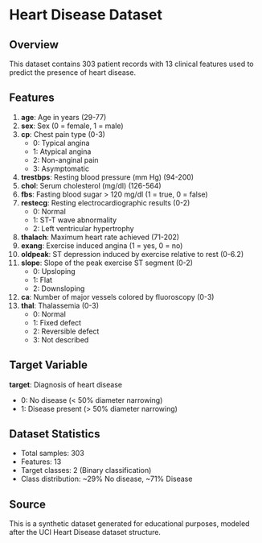# Heart Disease Dataset

## Overview
This dataset contains 303 patient records with 13 clinical features used to predict the presence of heart disease.

## Features

1. **age**: Age in years (29-77)
2. **sex**: Sex (0 = female, 1 = male)
3. **cp**: Chest pain type (0-3)
   - 0: Typical angina
   - 1: Atypical angina
   - 2: Non-anginal pain
   - 3: Asymptomatic
4. **trestbps**: Resting blood pressure (mm Hg) (94-200)
5. **chol**: Serum cholesterol (mg/dl) (126-564)
6. **fbs**: Fasting blood sugar > 120 mg/dl (1 = true, 0 = false)
7. **restecg**: Resting electrocardiographic results (0-2)
   - 0: Normal
   - 1: ST-T wave abnormality
   - 2: Left ventricular hypertrophy
8. **thalach**: Maximum heart rate achieved (71-202)
9. **exang**: Exercise induced angina (1 = yes, 0 = no)
10. **oldpeak**: ST depression induced by exercise relative to rest (0-6.2)
11. **slope**: Slope of the peak exercise ST segment (0-2)
    - 0: Upsloping
    - 1: Flat
    - 2: Downsloping
12. **ca**: Number of major vessels colored by fluoroscopy (0-3)
13. **thal**: Thalassemia (0-3)
    - 0: Normal
    - 1: Fixed defect
    - 2: Reversible defect
    - 3: Not described

## Target Variable

**target**: Diagnosis of heart disease
- 0: No disease (< 50% diameter narrowing)
- 1: Disease present (> 50% diameter narrowing)

## Dataset Statistics

- Total samples: 303
- Features: 13
- Target classes: 2 (Binary classification)
- Class distribution: ~29% No disease, ~71% Disease

## Source

This is a synthetic dataset generated for educational purposes, modeled after the UCI Heart Disease dataset structure.
